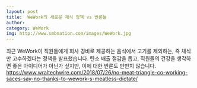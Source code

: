 ```yaml
---
layout: post
title:  WeWork의 새로운 채식 정책 vs 반론들
author: 
category: WeWork
img: http://www.smbnation.com/images/WeWork.jpg
---
```


최근 WeWork이 직원들에게 회사 경비로 제공하는 음식에서 고기를 제외하는, 즉 채식만 고수하겠다는 정책을 발표했습니다. 탄소 배출 절감을 돕고, 직원들의 건강을 생각하면 좋은 아이디어가 아닌가 싶지만, 이에 대한 반론도 만만치 않습니다.  
https://www.wraltechwire.com/2018/07/26/no-meat-triangle-co-working-saces-say-no-thanks-to-wework-s-meatless-dictate/
